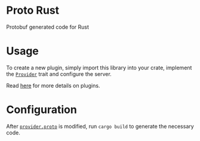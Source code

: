 # Proto Rust
Protobuf generated code for Rust 

# Usage

To create a new plugin, simply import this library into your crate, implement the [`Provider`](src/provider.rs#L529) trait and configure the server.

Read [here](https://github.com/done-devs/done/blob/70cc340795421b1c27686776c5f6160f0b56a83a/PLUGINS.md) for more details on plugins.

# Configuration
After [`provider.proto`](https://github.com/done-devs/proto/blob/c05fcf407cec1558509e0af0ba0cb7dac6f17117/provider.proto) is modified, run `cargo build` to generate the necessary code.

